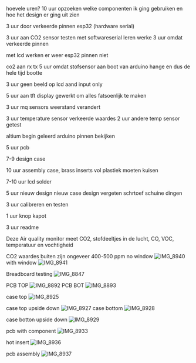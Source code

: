 hoevele uren?
10 uur opzoeken welke componenten ik ging gebruiken en hoe het design er ging uit zien

3 uur door verkeerde pinnen esp32 (hardware serial)

3 uur aan CO2 sensor testen
met softwareserial leren werke
3 uur omdat verkeerde pinnen

met lcd werken er weer esp32 pinnen niet

co2 aan rx tx
5 uur omdat stofsensor aan boot van arduino hange en dus de hele tijd bootte

3 uur geen beeld op lcd aand input only

5 uur aan tft display gewerkt om alles fatsoenlijk te maken

3 uur mq sensors
weerstand verandert


3 uur temperature sensor verkeerde waardes
2 uur andere temp sensor getest

altium begin
geleerd arduino pinnen bekijken


5 uur pcb

7-9 design case

10 uur assembly case, brass inserts vol plastiek moeten kuisen

7-10 uur lcd solder

5 uur nieuw design
nieuw case design vergeten schrtoef schuine dingen

3 uur calibreren en testen

1 uur knop kapot

3 uur readme


Deze Air quality monitor meet CO2, stofdeeltjes in de lucht, CO, VOC, temperatuur en vochtigheid




CO2 waardes buiten zijn ongeveer 400-500 ppm
no window
![IMG_8940](https://user-images.githubusercontent.com/69217508/194939096-e3527a9a-c3c9-47fa-9a77-9c1b2ab60900.JPG)
with window
![IMG_8941](https://user-images.githubusercontent.com/69217508/194939107-0fc292e7-b386-4e58-902a-294d9b9d9350.JPG)





Breadboard testing
![IMG_8847](https://user-images.githubusercontent.com/69217508/194938254-5963f58a-2ce4-4ad2-8614-6592eddfbafb.JPG)

PCB TOP
![IMG_8892](https://user-images.githubusercontent.com/69217508/194938372-7d260a62-b7e4-45f7-8635-b7b4adfe6a72.JPG)
PCB BOT
![IMG_8893](https://user-images.githubusercontent.com/69217508/194938476-4cbfda8b-34bd-460b-8752-9d91632ef72e.JPG)

case top
![IMG_8925](https://user-images.githubusercontent.com/69217508/194938571-44492026-1383-4c4a-bf00-32632121cbb6.JPG)

case top upside down
![IMG_8927](https://user-images.githubusercontent.com/69217508/194938623-b3a7756a-afdd-4447-aba4-57947ba38355.JPG)
case bottom
![IMG_8928](https://user-images.githubusercontent.com/69217508/194938652-4eaf799a-06ef-4197-8ff9-26e5b7d4317f.JPG)

case botton upside down
![IMG_8929](https://user-images.githubusercontent.com/69217508/194938701-c7c40ecc-8ecb-4557-94fa-f393e4c2f725.JPG)

pcb with component
![IMG_8933](https://user-images.githubusercontent.com/69217508/194938898-8c6d0f6c-aea2-42cf-a6a3-c7b2447b52c1.JPG)

hot insert
![IMG_8936](https://user-images.githubusercontent.com/69217508/194938869-4b626ce8-f0d3-45a6-bd63-e6dcc4395716.JPG)

pcb assembly
![IMG_8937](https://user-images.githubusercontent.com/69217508/194938847-7fa01bcd-2cf8-453d-b0eb-44f95610003a.JPG)

